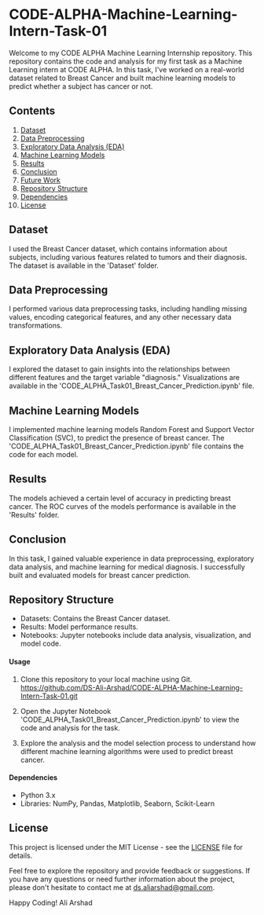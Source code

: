 # CODE-ALPHA-Machine-Learning-Intern-Task-01

Welcome to my CODE ALPHA Machine Learning Internship repository. This repository contains the code and analysis for my first task as a Machine Learning intern at CODE ALPHA. In this task, I've worked on a real-world dataset related to Breast Cancer and built machine learning models to predict whether a subject has cancer or not.

## Contents
1. [Dataset](#dataset)
2. [Data Preprocessing](#data-preprocessing)
3. [Exploratory Data Analysis (EDA)](#exploratory-data-analysis-eda)
4. [Machine Learning Models](#machine-learning-models)
5. [Results](#results)
6. [Conclusion](#conclusion)
7. [Future Work](#future-work)
8. [Repository Structure](#repository-structure)
9. [Dependencies](#dependencies) 
10. [License](#license)

## Dataset
I used the Breast Cancer dataset, which contains information about subjects, including various features related to tumors and their diagnosis. The dataset is available in the 'Dataset' folder. 

## Data Preprocessing
I performed various data preprocessing tasks, including handling missing values, encoding categorical features, and any other necessary data transformations.

## Exploratory Data Analysis (EDA)
I explored the dataset to gain insights into the relationships between different features and the target variable "diagnosis." Visualizations are available in the 'CODE_ALPHA_Task01_Breast_Cancer_Prediction.ipynb' file.

## Machine Learning Models
I implemented machine learning models Random Forest and Support Vector Classification (SVC), to predict the presence of breast cancer. The 'CODE_ALPHA_Task01_Breast_Cancer_Prediction.ipynb' file contains the code for each model.

## Results
The models achieved a certain level of accuracy in predicting breast cancer. The ROC curves of the models performance is available in the 'Results' folder.

## Conclusion
In this task, I gained valuable experience in data preprocessing, exploratory data analysis, and machine learning for medical diagnosis. I successfully built and evaluated models for breast cancer prediction.

## Repository Structure
- Datasets: Contains the Breast Cancer dataset.
- Results: Model performance results.
- Notebooks: Jupyter notebooks include data analysis, visualization, and model code.

#### Usage
1. Clone this repository to your local machine using Git.
 https://github.com/DS-Ali-Arshad/CODE-ALPHA-Machine-Learning-Intern-Task-01.git

2. Open the Jupyter Notebook 'CODE_ALPHA_Task01_Breast_Cancer_Prediction.ipynb' to view the code and analysis for the task.

3. Explore the analysis and the model selection process to understand how different machine learning algorithms were used to predict breast cancer.

#### Dependencies
- Python 3.x
- Libraries: NumPy, Pandas, Matplotlib, Seaborn, Scikit-Learn

## License
This project is licensed under the MIT License - see the [LICENSE](LICENSE) file for details.

Feel free to explore the repository and provide feedback or suggestions. If you have any questions or need further information about the project, please don't hesitate to contact me at ds.aliarshad@gmail.com.

Happy Coding!
Ali Arshad

